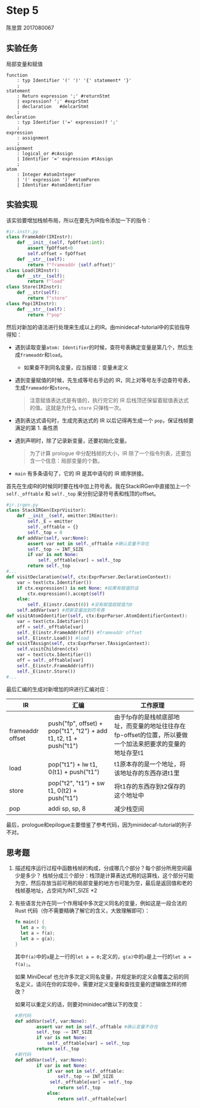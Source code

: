 # Step 5

陈昱霏 2017080067

## 实验任务

局部变量和赋值

```
function
    : typ Identifier '(' ')' '{' statement* '}'
	;
statement
    : Return expression ';' #returnStmt
    | expression? ';' #exprStmt
    | declaration	#delcarStmt
	;
declaration
    : typ Identifier ('=' expression)? ';' 
	;
expression
    : assignment
	;
assignment
    : logical_or #cAssign
    | Identifier '=' expression #tAssign
    ;
atom
    : Integer #atomInteger
    | '(' expression ')' #atomParen
    | Identifier #atomIdentifier
```

## 实验实现

该实验要增加栈帧布局，所以在要先为IR指令添加一下的指令：

```python
#ir.instr.py
class FrameAddr(IRInstr):
    def __init__(self, fpOffset:int):
        assert fpOffset<0
        self.offset = fpOffset
    def __str__(self):
        return f"frameaddr {self.offset}"
class Load(IRInstr):
    def __str__(self):
        return f"load"
class Store(IRInstr):
    def __str(self):
        return f"store"
class Pop(IRInstr):
    def __str__(self)：
    	return f"pop"
```

然后对新加的语法进行处理来生成以上的IR。由minidecaf-tutorial中的实验指导得知：

- 遇到读取变量`atom: Identifier`的时候，查符号表确定变量是第几个，然后生成`frameaddr`和`load`。

  - 如果查不到同名变量，应当报错：变量未定义

- 遇到变量赋值的时候，先生成等号右手边的 IR，同上对等号左手边查符号表，生成`frameaddr`和`store`。

  > 注意赋值表达式是有值的，执行完它的 IR 后栈顶还保留着赋值表达式的值。这就是为什么 `store` 只弹栈一次。

- 遇到表达式语句时，生成完表达式的 IR 以后记得再生成一个 `pop`，保证栈帧要满足的第 1. 条性质

- 遇到声明时，除了记录新变量，还要初始化变量。

  > 为了计算 prologue 中分配栈帧的大小，IR 除了一个指令列表，还要包含一个信息：局部变量的个数。

- `main` 有多条语句了，它的 IR 是其中语句的 IR 顺序拼接。

首先在生成IR的时候同时要在栈中加上符号表。我在StackIRGen中直接加上一个`self._offtable` 和 `self._top` 来分别记录符号表和栈顶的offset。

```python
#ir.irgen.py
class StackIRGen(ExprVisitor):
    def __init__(self, emitter:IREmitter):
        self._E = emitter
        self._offtable = {}
        self._top = 0
    def addVar(self, var:None):
        assert var not in self._offtable #确认变量不存在
        self._top -= INT_SIZE 
        if var is not None:
            self._offtable[var] = self._top
        return self._top
#...
def visitDeclaration(self, ctx:ExprParser.DeclarationContext):
    var = text(ctx.Identifier())
    if ctx.expression() is not None: #如果有赋值的话
        ctx.expression().accept(self)
    else:
        self._E(instr.Const(0)) #没有赋值就赋值为0
    self.addVar(var) #把新变量加到符号表
def visitAtomIdentifier(self, ctx:ExprParser.AtomIdentifierContext):
    var = text(ctx.Idetifier())
    off = self._offtable[var]
    self._E(instr.FrameAddr(off)) #frameaddr offset
    self._E(instr.Load()) #load
def visitTAssign(self, ctx:ExprParser.TAssignContext):
    self.visitChildren(ctx)
    var = text(ctx.Identifier())
    off = self._offtable[var]
    self._E(instr.FrameAddr(off))
    self._E(instr.Store())
#...
```

最后汇编的生成对新增加的IR进行汇编对应：

| IR               | 汇编                                                         | 工作原理                                                     |
| ---------------- | ------------------------------------------------------------ | ------------------------------------------------------------ |
| frameaddr offset | push("fp", offset) + pop("t1", "t2") + add t1, t2, t1 + push("t1") | 由于fp存的是栈帧底部地址，而变量的地址往往存在fp-offset的位置，所以要做一个加法来把要求的变量的地址存至t1 |
| load             | pop("t1") + lw t1, 0(t1) + push("t1")                        | t1原本存的是一个地址，将该地址存的东西存进t1里               |
| store            | pop("t2", "t1") + sw t1, 0(t2) + push("t1")                  | 将t1存的东西存到t2保存的这个地址中                           |
| pop              | addi sp, sp, 8                                               | 减少栈空间                                                   |

最后，prologue和epilogue主要借鉴了参考代码，因为minidecaf-tutorial的列子不对。

## 思考题

1. 描述程序运行过程中函数栈帧的构成，分成哪几个部分？每个部分所用空间最少是多少？
   栈帧分成三个部分：栈顶是计算表达式用的运算栈，这个部分可能为空，然后存放当前可用的局部变量的地方也可能为空，最后是返回值和老的栈帧基地址，占空间为INT_SIZE *2

2. 有些语言允许在同一个作用域中多次定义同名的变量，例如这是一段合法的 Rust 代码（你不需要精确了解它的含义，大致理解即可）：

   ```rust
   fn main() {
     let a = 0;
     let a = f(a);
     let a = g(a);
   }
   ```

   其中`f(a)`中的`a`是上一行的`let a = 0;`定义的，`g(a)`中的`a`是上一行的`let a = f(a);`。

   如果 MiniDecaf 也允许多次定义同名变量，并规定新的定义会覆盖之前的同名定义，请问在你的实现中，需要对定义变量和查找变量的逻辑做怎样的修改？

   如果可以重定义的话，则要对minidecaf做以下的改变：

   ```python
   #原代码
   def addVar(self, var:None):
           assert var not in self._offtable #确认变量不存在
           self._top -= INT_SIZE 
           if var is not None:
               self._offtable[var] = self._top
           return self._top
   #新代码
   def addVar(self, var:None):
           if var is not None:
               if var not in self._offtable:
                   self._top -= INT_SIZE 
               	self._offtable[var] = self._top
                   return self._top
               else:
                   return self._offtable[var]
   ```

   